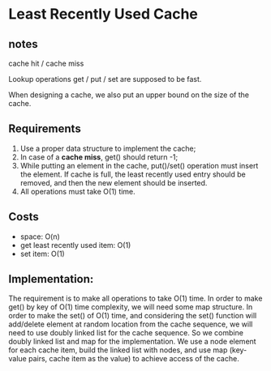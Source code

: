 # Least Recently Used Cache

## notes

cache hit / cache miss

Lookup operations get / put / set are supposed to be fast.

When designing a cache, we also put an upper bound on the size of the cache.

## Requirements

1. Use a proper data structure to implement the cache;
2. In case of a **cache miss**, get() should return -1;
3. While putting an element in the cache, put()/set() operation must insert the element. If cache is full, the least recently used entry should be removed, and then the new element should be inserted.
4. All operations must take O(1) time.

## Costs

- space: O(n)
- get least recently used item: O(1)
- set item: O(1)

## Implementation:

The requirement is to make all operations to take O(1) time.
In order to make get() by key of O(1) time complexity, we will need some map structure.
In order to make the set() of O(1) time, and considering the set() function will add/delete element at random location from the cache sequence, we will need to use doubly linked list for the cache sequence.
So we combine doubly linked list and map for the implementation. We use a node element for each cache item, build the linked list with nodes, and use map (key-value pairs, cache item as the value) to achieve access of the cache.
